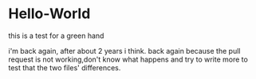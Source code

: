 # Hello-World
this is a test for a green hand

  i'm back again,
  after about  2 years i think.
  back again because the pull request is not working,don't know what happens and try to write more to test that the two files' differences.
